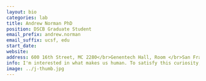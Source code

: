 ```yaml
---
layout: bio
categories: lab
title: Andrew Norman PhD
position: DSCB Graduate Student
email_prefix: andrew.norman
email_suffix: ucsf, edu
start_date:
website:
address: 600 16th Street, MC 2280</br>Genentech Hall, Room </br>San Francisco, CA 94158-</br>
info: I'm interested in what makes us human. To satisfy this curiosity, I'm studying the effect of a human-evolved, hedgehog pathway associated gene enhancer and its role in sperm formation. Evolution doesn't just care about brains!
image: ../j-thumb.jpg
---
```

